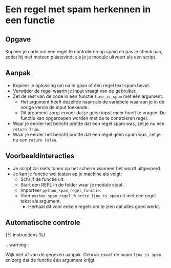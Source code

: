# Een regel met spam herkennen in een functie

## Opgave
Kopieer je code om een regel te controleren op spam en pas je check aan, zodat hij niet meteen plaatsvindt als je je module uitvoert als een script.

## Aanpak
- Kopieer je oplossing om na te gaan of één regel text spam bevat.
- Verwijder de regel waarin je input vraagt van de gebruiker.
- Zet de rest van de code in een functie `line_is_spam` met één argument.
  - Het argument heeft dezelfde naam als de variabele waaraan je in de vorige versie de input toekende.
  - Dit argument zorgt ervoor dat je geen input meer hoeft te vragen. De functie kan opgeroepen worden met de te controleren regel.
- Waar je eerder het bericht printte dat een regel spam was, zet je nu een `return True`.
- Waar je eerder het bericht printte dat een regel géén spam was, zet je nu een `return False`.

## Voorbeeldinteracties
- Je script zal niets tonen op het scherm wanneer het wordt uitgevoerd.
- Je kan je functie wel testen op je machine als volgt:
  - Schrijf de functie uit.
  - Start een REPL in de folder waar je module staat.
  - Importeer `python_spam_regel_functie`.
  - Voer `python_spam_regel_functie.line_is_spam` uit met een regel tekst als argument.
    - Herhaal dit voor enkele regels om te zien dat alles goed werkt.

## Automatische controle
{% instructions %}

.. warning::

   Wijk niet af van de gegeven aanpak. Gebruik exact de naam `line_is_spam` en zorg dat de functie één argument krijgt.
